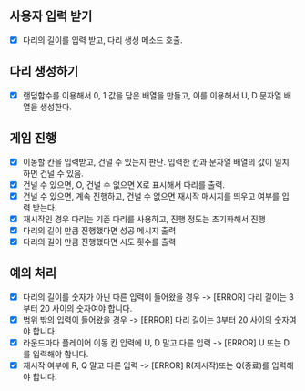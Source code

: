 ## 사용자 입력 받기

-   [x] 다리의 길이를 입력 받고, 다리 생성 메소드 호출.

## 다리 생성하기

-   [x] 랜덤함수를 이용해서 0, 1 값을 담은 배열을 만들고, 이를 이용해서 U, D 문자열 배열을 생성한다.

## 게임 진행

-   [x] 이동할 칸을 입력받고, 건널 수 있는지 판단. 입력한 칸과 문자열 배열의 값이 일치하면 건널 수 있음.
-   [x] 건널 수 있으면, O, 건널 수 없으면 X로 표시해서 다리를 출력.
-   [x] 건널 수 있으면, 계속 진행하고, 건널 수 없으면 재시작 매시지를 띄우고 여부를 입력 받는다.
-   [x] 재시작인 경우 다리는 기존 다리를 사용하고, 진행 정도는 초기화해서 진행
-   [x] 다리의 길이 만큼 진행했다면 성공 메시지 출력
-   [x] 다리의 길이 만큼 진행했다면 시도 횟수를 출력

## 예외 처리

-   [x] 다리의 길이를 숫자가 아닌 다른 입력이 들어왔을 경우 -> [ERROR] 다리 길이는 3부터 20 사이의 숫자여야 합니다.
-   [x] 범위 밖의 입력이 들어왔을 경우 -> [ERROR] 다리 길이는 3부터 20 사이의 숫자여야 합니다.
-   [x] 라운드마다 플레이어 이동 칸 입력에 U, D 말고 다른 입력 -> [ERROR] U 또는 D를 입력해야 합니다.
-   [x] 재시작 여부에 R, Q 말고 다른 입력 -> [ERROR] R(재시작)또는 Q(종료)를 입력해야 합니다.
